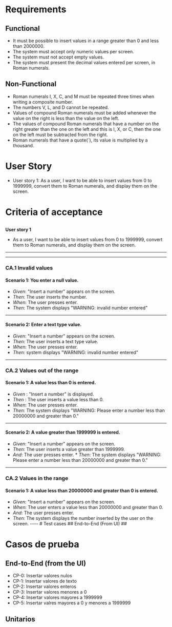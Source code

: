 

# Requirements 
## Functional 
* It must be possible to insert values ​​in a range greater than 0 and less than 2000000. 
* The system must accept only numeric values ​​per screen. 
* The system must not accept empty values.
* The system must present the decimal values ​​entered per screen, in Roman numerals. 
## Non-Functional 
* Roman numerals I, X, C, and M must be repeated three times when writing a composite number. 
* The numbers V, L, and D cannot be repeated. 
* Values ​​of compound Roman numerals must be added whenever the value on the right is less than the value on the left. 
* The values ​​of compound Roman numerals that have a number on the right greater than the one on the left and this is I, X, or C, then the one on the left must be subtracted from the right. 
* Roman numerals that have a quote(`), its value is multiplied by a thousand. 
# User Story 
* User story 1: As a user, I want to be able to insert values ​​from 0 to 1999999, convert them to Roman numerals, and display them on the screen.
 # Criteria of acceptance 

## 
**User story 1**
 * As a user, I want to be able to insert values ​​from 0 to 1999999, convert them to Roman numerals, and display them on the screen. 
---- 
---- 
### **CA.1 Invalid values**
#### **Scenario 1: You enter a null value.**
 * *Given*: "Insert a number" appears on the screen. 
* *Then*: The user inserts the number. 
* *When*: The user presses enter.
 * *Then*: The system displays "WARNING: invalid number entered"
 --- 
#### **Scenario 2: Enter a text type value.** 
* *Given*: "Insert a number" appears on the screen.
 * *Then*: The user inserts a text type value. 
* *When*: The user presses enter. 
* *Then*: system displays "WARNING: invalid number entered" 
---- 
### **CA.2 Values out of the range**
#### **Scenario 1: A value less than 0 is entered.** 
* *Given* : "Insert a number" is displayed.
 * *Then*  : The user inserts a value less than 0. 
* *When*: The user presses enter.
 * *Then*: The system displays "WARNING: Please enter a number less than 20000000 and greater than 0."
 ---- 

  #### **Scenario 2: A value greater than 1999999 is entered.**
 * *Given*: "Insert a number" appears on the screen.
 * *Then*: The user inserts a value greater than 1999999. 
* *And*: The user presses enter. * *Then*: The system displays "WARNING: Please enter a number less than 20000000 and greater than 0." 
---- 
### **CA.2 Values in the range**
#### **Scenario 1: A value less than 20000000 and greater than 0 is entered.** 
* *Given*: "Insert a number" appears on the screen.
 * *When*: The user enters a value less than 20000000 and greater than 0. 
* *And*: The user presses enter. 
* *Then*: The system displays the number inserted by the user on the screen. ---- # Test cases ## End-to-End (From UI) ##

# Casos de prueba
## End-to-End (from the UI)

* CP-0: Insertar valores nulos
* CP-1: Insertar  valores de texto
* CP-2: Insertar  valores enteros
* CP-3: Insertar valores menores a 0
* CP-4: Insertar valores mayores a 1999999
* CP-5: Insertar valres mayores a 0 y menores a 1999999

## Unitarios 


 
